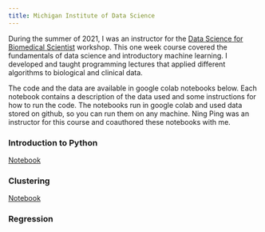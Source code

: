 ```yaml
---
title: Michigan Institute of Data Science
---
```


During the summer of 2021, I was an instructor for the [Data Science for Biomedical Scientist](https://midas.umich.edu/data-science-for-biomedical-scientists/) workshop. This one week course covered the fundamentals of data science and introductory machine learning. I developed and taught programming lectures that applied different algorithms to biological and clinical data.

The code and the data are available in google colab notebooks below. Each notebook contains a description of the data used and some instructions for how to run the code. The notebooks run in google colab and used data stored on github, so you can run them on any machine. Ning Ping was an instructor for this course and coauthored these notebooks with me.

### Introduction to Python

[Notebook](https://drive.google.com/file/d/1q35hXryQsIgfSSjxQGRR1RiIIQ053DCj/view?usp=sharing)

### Clustering

[Notebook](https://drive.google.com/file/d/1O8ul-jx1XnM_MbPIchyS70SbtZz9b54A/view?usp=sharing)

### Regression


